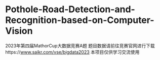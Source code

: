 # Pothole-Road-Detection-and-Recognition-based-on-Computer-Vision
2023年第四届MathorCup大数据竞赛A题
题目数据请前往竞赛官网进行下载https://www.saikr.com/vse/bigdata2023
本项目仅供学习交流使用

